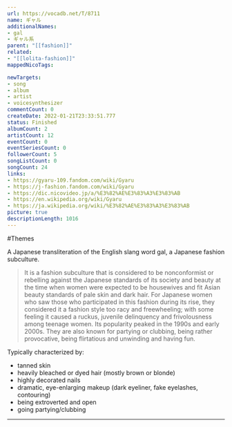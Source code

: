 ```yaml
---
url: https://vocadb.net/T/8711
name: ギャル
additionalNames: 
- gal
- ギャル系
parent: "[[fashion]]"
related:
- "[[lolita-fashion]]"
mappedNicoTags:

newTargets:
- song
- album
- artist
- voicesynthesizer
commentCount: 0
createDate: 2022-01-21T23:33:51.777
status: Finished
albumCount: 2
artistCount: 12
eventCount: 0
eventSeriesCount: 0
followerCount: 5
songListCount: 0
songCount: 24
links: 
- https://gyaru-109.fandom.com/wiki/Gyaru
- https://j-fashion.fandom.com/wiki/Gyaru
- https://dic.nicovideo.jp/a/%E3%82%AE%E3%83%A3%E3%83%AB
- https://en.wikipedia.org/wiki/Gyaru
- https://ja.wikipedia.org/wiki/%E3%82%AE%E3%83%A3%E3%83%AB
picture: true
descriptionLength: 1016
---
```


#Themes

A Japanese transliteration of the English slang word gal, a Japanese fashion subculture.

>It is a fashion subculture that is considered to be nonconformist or rebelling against the Japanese standards of its society and beauty at the time when women were expected to be housewives and fit Asian beauty standards of pale skin and dark hair. 
>For Japanese women who saw those who participated in this fashion during its rise, they considered it a fashion style too racy and freewheeling; with some feeling it caused a ruckus, juvenile delinquency and frivolousness among teenage women.
>Its popularity peaked in the 1990s and early 2000s. 
>They are also known for partying or clubbing, being rather provocative, being flirtatious and unwinding and having fun.

Typically characterized by:
- tanned skin
- heavily bleached or dyed hair (mostly brown or blonde)
- highly decorated nails
- dramatic, eye-enlarging makeup (dark eyeliner, fake eyelashes, contouring)
- being extroverted and open
- going partying/clubbing

---

